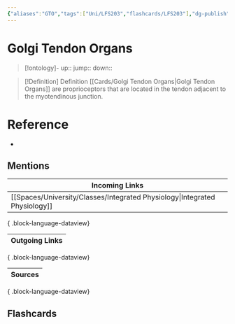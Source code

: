 ```yaml
---
{"aliases":"GTO","tags":["Uni/LFS203","flashcards/LFS203"],"dg-publish":true,"permalink":"/cards/golgi-tendon-organs/","dgPassFrontmatter":true}
---
```


# Golgi Tendon Organs

> [!ontology]-
> up:: 
> jump:: 
> down:: 

> [!Definition] Definition
> [[Cards/Golgi Tendon Organs\|Golgi Tendon Organs]] are proprioceptors that are located in the tendon adjacent to the myotendinous junction.

# Reference

- 

## Mentions

| Incoming Links                                                                |
| ----------------------------------------------------------------------------- |
| [[Spaces/University/Classes/Integrated Physiology\|Integrated Physiology]] |

{ .block-language-dataview}

| Outgoing Links |
| -------------- |

{ .block-language-dataview}

| Sources |
| ------- |

{ .block-language-dataview}

## Flashcards